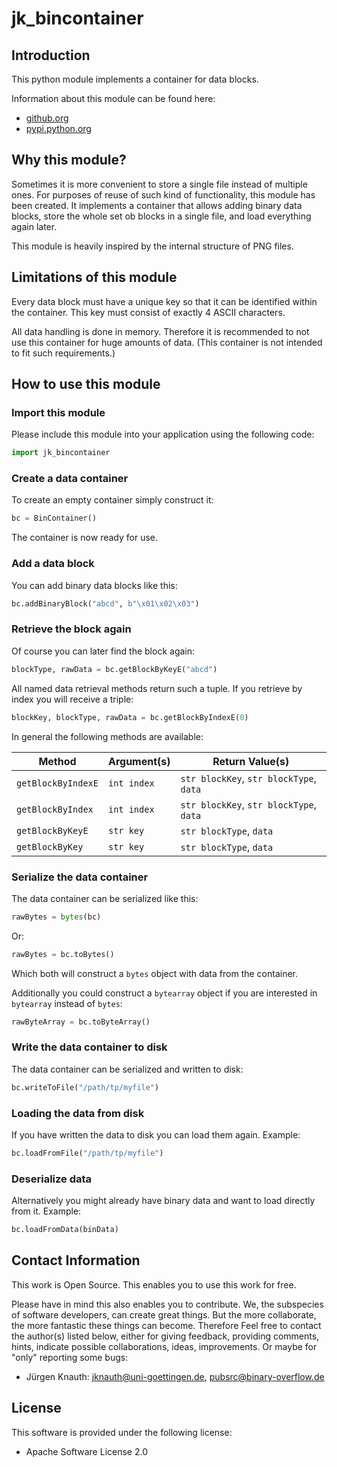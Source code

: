 ﻿jk_bincontainer
==========

Introduction
------------

This python module implements a container for data blocks.

Information about this module can be found here:

* [github.org](https://github.com/jkpubsrc/....)
* [pypi.python.org](https://pypi.python.org/pypi/jk_bincontainer)

Why this module?
----------------

Sometimes it is more convenient to store a single file instead of multiple ones. For purposes of reuse of such kind of functionality, this module has been created. It implements a container that allows adding binary data blocks, store the whole set ob blocks in a single file, and load everything again later.

This module is heavily inspired by the internal structure of PNG files.

Limitations of this module
--------------------------

Every data block must have a unique key so that it can be identified within the container. This key must consist of exactly 4 ASCII characters.

All data handling is done in memory. Therefore it is recommended to not use this container for huge amounts of data. (This container is not intended to fit such requirements.)

How to use this module
----------------------

### Import this module

Please include this module into your application using the following code:

```python
import jk_bincontainer
```

### Create a data container

To create an empty container simply construct it:

```python
bc = BinContainer()
```

The container is now ready for use.

### Add a data block

You can add binary data blocks like this:

```python
bc.addBinaryBlock("abcd", b"\x01\x02\x03")
```

### Retrieve the block again

Of course you can later find the block again:

```python
blockType, rawData = bc.getBlockByKeyE("abcd")
```

All named data retrieval methods return such a tuple. If you retrieve by index you will receive a triple:

```python
blockKey, blockType, rawData = bc.getBlockByIndexE(0)
```

In general the following methods are available:

| Method				| Argument(s)	| Return Value(s)								|
| ---					| ---			| ---											|
| `getBlockByIndexE`	| `int index`	| `str blockKey`, `str blockType`, `data`		|
| `getBlockByIndex`		| `int index`	| `str blockKey`, `str blockType`, `data`		|
| `getBlockByKeyE`		| `str key`		| `str blockType`, `data`						|
| `getBlockByKey`		| `str key`		| `str blockType`, `data`						|

### Serialize the data container

The data container can be serialized like this:

```python
rawBytes = bytes(bc)
```

Or:

```python
rawBytes = bc.toBytes()
```

Which both will construct a `bytes` object with data from the container.

Additionally you could construct a `bytearray` object if you are interested in `bytearray` instead of `bytes`:

```python
rawByteArray = bc.toByteArray()
```

### Write the data container to disk

The data container can be serialized and written to disk:

```python
bc.writeToFile("/path/tp/myfile")
```

### Loading the data from disk

If you have written the data to disk you can load them again. Example:

```python
bc.loadFromFile("/path/tp/myfile")
```

### Deserialize data

Alternatively you might already have binary data and want to load directly from it. Example:

```python
bc.loadFromData(binData)
```

Contact Information
-------------------

This work is Open Source. This enables you to use this work for free.

Please have in mind this also enables you to contribute. We, the subspecies of software developers, can create great things. But the more collaborate, the more fantastic these things can become. Therefore Feel free to contact the author(s) listed below, either for giving feedback, providing comments, hints, indicate possible collaborations, ideas, improvements. Or maybe for "only" reporting some bugs:

* Jürgen Knauth: jknauth@uni-goettingen.de, pubsrc@binary-overflow.de

License
-------

This software is provided under the following license:

* Apache Software License 2.0



